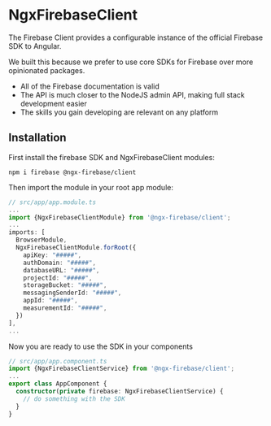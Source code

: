 # NgxFirebaseClient

The Firebase Client provides a configurable instance of the official Firebase SDK to Angular.

We built this because we prefer to use core SDKs for Firebase over more opinionated packages.

* All of the Firebase documentation is valid
* The API is much closer to the NodeJS admin API, making full stack development easier
* The skills you gain developing are relevant on any platform

## Installation

First install the firebase SDK and NgxFirebaseClient modules:

```shell script
npm i firebase @ngx-firebase/client
```

Then import the module in your root app module:

```typescript
// src/app/app.module.ts
...
import {NgxFirebaseClientModule} from '@ngx-firebase/client';
...
imports: [
  BrowserModule,
  NgxFirebaseClientModule.forRoot({
    apiKey: "#####",
    authDomain: "#####",
    databaseURL: "#####",
    projectId: "#####",
    storageBucket: "#####",
    messagingSenderId: "#####",
    appId: "#####",
    measurementId: "#####",
  })
],
...
```

Now you are ready to use the SDK in your components

```typescript
// src/app/app.component.ts
import {NgxFirebaseClientService} from '@ngx-firebase/client';
...
export class AppComponent {
  constructor(private firebase: NgxFirebaseClientService) {
    // do something with the SDK
  }
}
```





